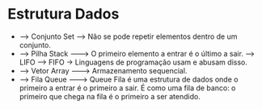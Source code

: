 # Estrutura Dados

- --> Conjunto Set --> Não se pode repetir elementos dentro de um conjunto.
- --> Pilha Stack ---> O primeiro elemento a entrar é o último a sair. --> LIFO --> FIFO -> Linguagens de programação usam e abusam disso.
- --> Vetor Array --->  Armazenamento sequencial.
- --> Fila Queue  ---> Queue Fila é uma estrutura de dados onde o primeiro a entrar é o primeiro a sair. É como uma fila de banco: o primeiro que chega na fila é o primeiro a ser atendido.
